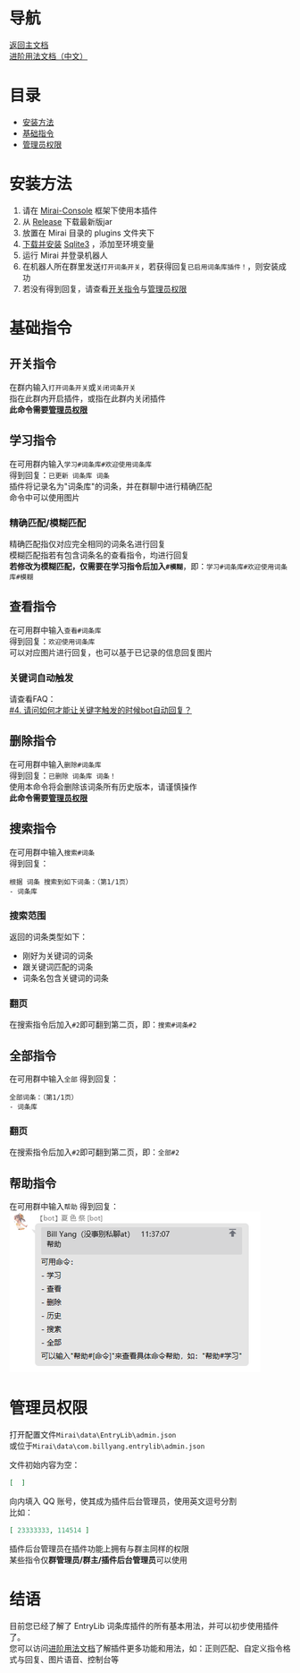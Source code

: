 # 导航
[返回主文档](https://github.com/BillYang2016/entrylib/blob/main/README.md)  
[进阶用法文档（中文）]()  

# 目录
- [安装方法](#安装方法)
- [基础指令](#基础指令)
- [管理员权限](#管理员权限)

# 安装方法
1. 请在 [Mirai-Console](https://github.com/mamoe/mirai-console) 框架下使用本插件
2. 从 [Release](https://github.com/BillYang2016/entrylib/releases) 下载最新版jar
3. 放置在 Mirai 目录的 plugins 文件夹下
4. [下载并安装](https://www.runoob.com/sqlite/sqlite-installation.html) [Sqlite3](https://www.sqlite.org/download.html) ，添加至环境变量
5. 运行 Mirai 并登录机器人
6. 在机器人所在群里发送`打开词条开关`，若获得回复`已启用词条库插件！`，则安装成功
7. 若没有得到回复，请查看[开关指令](#开关指令)与[管理员权限](#管理员权限)

# 基础指令
## 开关指令
在群内输入`打开词条开关`或`关闭词条开关`  
指在此群内开启插件，或指在此群内关闭插件  
**此命令需要[管理员权限](#管理员权限)**

## 学习指令
在可用群内输入`学习#词条库#欢迎使用词条库`  
得到回复：`已更新 词条库 词条`  
插件将记录名为"词条库"的词条，并在群聊中进行精确匹配  
命令中可以使用图片
### 精确匹配/模糊匹配
精确匹配指仅对应完全相同的词条名进行回复  
模糊匹配指若有包含词条名的查看指令，均进行回复  
**若修改为模糊匹配，仅需要在学习指令后加入`#模糊`**，即：`学习#词条库#欢迎使用词条库#模糊`

## 查看指令
在可用群中输入`查看#词条库`  
得到回复：`欢迎使用词条库`  
可以对应图片进行回复，也可以基于已记录的信息回复图片  
### 关键词自动触发
请查看FAQ：  
[#4. 请问如何才能让关键字触发的时候bot自动回复？](https://github.com/BillYang2016/entrylib/issues/4)

## 删除指令
在可用群中输入`删除#词条库`  
得到回复：`已删除 词条库 词条！`  
使用本命令将会删除该词条所有历史版本，请谨慎操作  
**此命令需要[管理员权限](#管理员权限)**

## 搜索指令
在可用群中输入`搜索#词条`  
得到回复：
```
根据 词条 搜索到如下词条：（第1/1页）
- 词条库
```
### 搜索范围
返回的词条类型如下：
- 刚好为关键词的词条
- 跟关键词匹配的词条
- 词条名包含关键词的词条
### 翻页
在搜索指令后加入`#2`即可翻到第二页，即：`搜索#词条#2`

## 全部指令
在可用群中输入`全部`
得到回复：
```
全部词条：（第1/1页）
- 词条库
```
### 翻页
在搜索指令后加入`#2`即可翻到第二页，即：`全部#2`

## 帮助指令
在可用群中输入`帮助`
得到回复：
![](/docs/images/help-reply.png)

# 管理员权限
打开配置文件`Mirai\data\EntryLib\admin.json`  
或位于`Mirai\data\com.billyang.entrylib\admin.json`  

文件初始内容为空：
```json
[  ]
```
向内填入 QQ 账号，使其成为插件后台管理员，使用英文逗号分割  
比如：
```json
[ 23333333, 114514 ]
```

插件后台管理员在插件功能上拥有与群主同样的权限  
某些指令仅**群管理员/群主/插件后台管理员**可以使用

# 结语
目前您已经了解了 EntryLib 词条库插件的所有基本用法，并可以初步使用插件了。  
您可以访问[进阶用法文档](#导航)了解插件更多功能和用法，如：正则匹配、自定义指令格式与回复、图片语音、控制台等